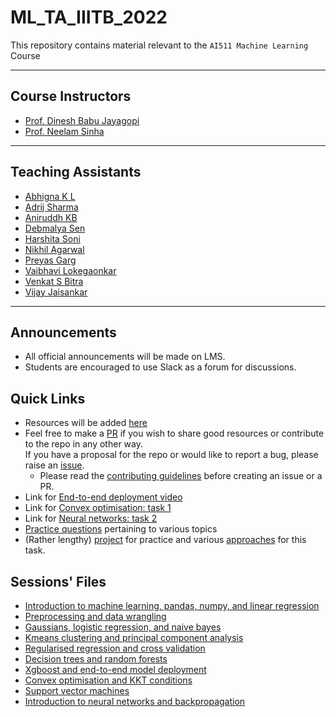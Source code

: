 # ML_TA_IIITB_2022
This repository contains material relevant to the `AI511 Machine Learning` Course

---

## Course Instructors
- [Prof. Dinesh Babu Jayagopi](https://www.iiitb.ac.in/faculty/dinesh-babu-jayagopi)
- [Prof. Neelam Sinha](https://www.iiitb.ac.in/faculty/neelam-sinha)

---

## Teaching Assistants
- [Abhigna K L](https://github.com/alpineFrost)
- [Adrij Sharma](https://github.com/adrijsharma0408)
- [Aniruddh KB](https://github.com/aniruddhkb)
- [Debmalya Sen](https://github.com/DEBMALYASEN)
- [Harshita Soni](https://github.com/soni-H)
- [Nikhil Agarwal](https://github.com/nikhil0360)
- [Preyas Garg](https://github.com/preyasgarg)
- [Vaibhavi Lokegaonkar](https://github.com/Vaibhavi1707)
- [Venkat S Bitra](https://github.com/VenkatSBitra)
- [Vijay Jaisankar](https://github.com/vijay-jaisankar)

---

## Announcements
- All official announcements will be made on LMS.
- Students are encouraged to use Slack as a forum for discussions.

## Quick Links
- Resources will be added [here](./RESOURCES.md)
- Feel free to make a [PR](https://docs.github.com/en/desktop/contributing-and-collaborating-using-github-desktop/working-with-your-remote-repository-on-github-or-github-enterprise/creating-an-issue-or-pull-request) if you wish to share good resources or contribute to the repo in any other way.   
If you have a proposal for the repo or would like to report a bug, please raise an [issue](https://github.com/vijay-jaisankar/ML_TA_IIITB_2022/issues/new). 
  - Please read the [contributing guidelines](./CONTRIBUTING.md) before creating an issue or a PR.
- Link for [End-to-end deployment video](https://www.youtube.com/watch?v=4f3Q21dH92Y)
- Link for [Convex optimisation: task 1](./task-1-convexopt/)
- Link for [Neural networks: task 2](./task-2-nn)
- [Practice questions](./practice-questions) pertaining to various topics
- (Rather lengthy) [project](https://www.kaggle.com/competitions/ai511-homeloan-2022/overview) for practice and various [approaches](./task-3-project) for this task.

## Sessions' Files
- [Introduction to machine learning, pandas, numpy, and linear regression](./session-1-intro-to-ml-pandas-numpy/)
- [Preprocessing and data wrangling](./session-2-preprocessing-data/)
- [Gaussians, logistic regression, and naive bayes](./session-3-gaussians-logistic-regression-naive-bayes/)
- [Kmeans clustering and principal component analysis](./session-4-kmeans-pca/)
- [Regularised regression and cross validation](./session-5-regularisation-cross-validation/)
- [Decision trees and random forests](./session-6-decision-trees-random-forest/)
- [Xgboost and end-to-end model deployment](./session-7-deployment-xgboost/)
- [Convex optimisation and KKT conditions](./session-8-convex-optimisation/)
- [Support vector machines](./session-9-support-vector-machines/)
- [Introduction to neural networks and backpropagation](./session-10-intro-to-neural-networks/)
